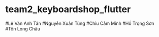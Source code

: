 # team2_keyboardshop_flutter

#Lê Văn Anh Tân
#Nguyễn Xuân Tùng 
#Chìu Cắm Minh
#Hồ Trọng Sơn 
#Tôn Long Châu


